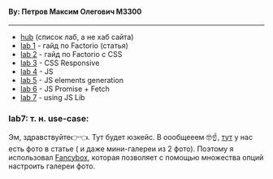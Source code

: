 #### By: Петров Максим Олегович M3300

- - -

- [hub](https://fish-from-SanDiego.github.io/is-web-y26) (список лаб, а не хаб сайта)
- [lab 1](https://fish-from-SanDiego.github.io/is-web-y26/lab1) - гайд по Factorio (статья)
- [lab 2](https://fish-from-SanDiego.github.io/is-web-y26/lab2) - гайд по Factorio с CSS
- [lab 3](https://fish-from-SanDiego.github.io/is-web-y26/lab3) - CSS Responsive
- [lab 4](https://fish-from-SanDiego.github.io/is-web-y26/lab4) - JS
- [lab 5](https://fish-from-SanDiego.github.io/is-web-y26/lab5) - JS elements generation
- [lab 6](https://fish-from-SanDiego.github.io/is-web-y26/lab6) - JS Promise + Fetch
- [lab 7](https://fish-from-SanDiego.github.io/is-web-y26/lab7) - using JS Lib
  <br />

### lab7: т. н. use-case:

Эм, здравствуйте👉👈. Тут будет юзкейс. В оообщееем 🤓☝️,
[тут](https://fish-from-sandiego.github.io/is-web-y26/lab7/factorio_article.html) у нас есть фото в статье ( и даже
мини-галереи из 2 фото). Поэтому я использовал [Fancybox](https://fancyapps.com/fancybox/), которая позволяет с помощью
множества опций настроить галереи фото.